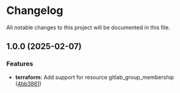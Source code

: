 # Changelog

All notable changes to this project will be documented in this file.

## 1.0.0 (2025-02-07)

### Features

* **terraform:** Add support for resource gitlab_group_membership ([4bb3861](https://gitlab.com/terraform-child-modules-48151/terraform-gitlab-group_membership/commit/4bb38613c9236f11b1115e19773c6c4b80f3fd40))
